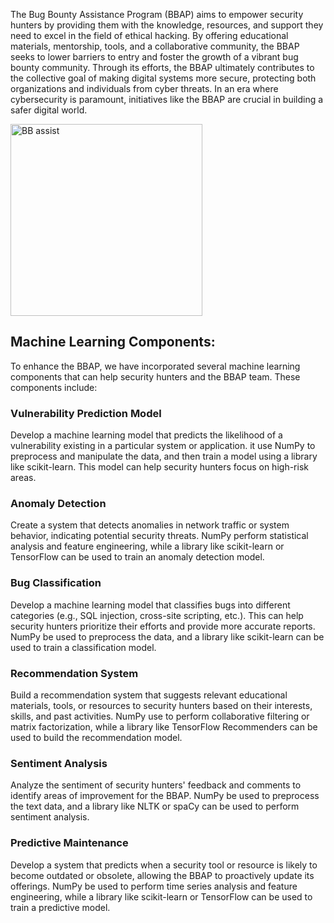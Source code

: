 The Bug Bounty Assistance Program (BBAP) aims to empower security hunters by providing them with the knowledge, resources, and support they need to excel in the field of ethical hacking. By offering educational materials, mentorship, tools, and a collaborative community, the BBAP seeks to lower barriers to entry and foster the growth of a vibrant bug bounty community. Through its efforts, the BBAP ultimately contributes to the collective goal of making digital systems more secure, protecting both organizations and individuals from cyber threats. In an era where cybersecurity is paramount, initiatives like the BBAP are crucial in building a safer digital world.

<img width="307" alt="BB assist" src="https://github.com/ties2/My-sec-notes/assets/17667404/fa8d194c-4626-4930-b3f8-1dceca03882d">

<h2>Machine Learning Components:</h2>

To enhance the BBAP, we have incorporated several machine learning components that can help security hunters and the BBAP team. These components include:

<h3>Vulnerability Prediction Model</h3>
Develop a machine learning model that predicts the likelihood of a vulnerability existing in a particular system or application. it  use NumPy to preprocess and manipulate the data, and then train a model using a library like scikit-learn. This model can help security hunters focus on high-risk areas.

<h3>Anomaly Detection</h3>
Create a system that detects anomalies in network traffic or system behavior, indicating potential security threats. NumPy perform statistical analysis and feature engineering, while a library like scikit-learn or TensorFlow can be used to train an anomaly detection model.

<h3>Bug Classification</h3>
Develop a machine learning model that classifies bugs into different categories (e.g., SQL injection, cross-site scripting, etc.). This can help security hunters prioritize their efforts and provide more accurate reports. NumPy be used to preprocess the data, and a library like scikit-learn can be used to train a classification model.

<h3>Recommendation System</h3>
Build a recommendation system that suggests relevant educational materials, tools, or resources to security hunters based on their interests, skills, and past activities. NumPy use to perform collaborative filtering or matrix factorization, while a library like TensorFlow Recommenders can be used to build the recommendation model.

<h3>Sentiment Analysis</h3>
Analyze the sentiment of security hunters' feedback and comments to identify areas of improvement for the BBAP. NumPy be used to preprocess the text data, and a library like NLTK or spaCy can be used to perform sentiment analysis.

<h3>Predictive Maintenance</h3>
Develop a system that predicts when a security tool or resource is likely to become outdated or obsolete, allowing the BBAP to proactively update its offerings. NumPy be used to perform time series analysis and feature engineering, while a library like scikit-learn or TensorFlow can be used to train a predictive model.




